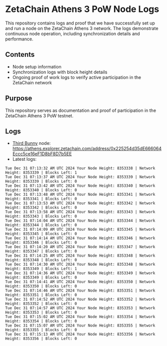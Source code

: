 # ZetaChain Athens 3 PoW Node Logs
This repository contains logs and proof that we have successfully set up and run a node on the ZetaChain Athens 3 network. The logs demonstrate continuous node operation, including synchronization details and performance.

## Contents
- Node setup information
- Synchronization logs with block height details
- Ongoing proof of work logs to verify active participation in the ZetaChain network

## Purpose
This repository serves as documentation and proof of participation in the ZetaChain Athens 3 PoW testnet.

## Logs

- [Third Bunny](https://thirdbunny.xyz/) node: https://athens.explorer.zetachain.com/address/0x225254d35dE666064Eccc5ce16eF1D8bF8D7b5EE
- Latest logs:
```
Tue Dec 31 07:13:32 AM UTC 2024 Your Node Height: 8353338 | Network Height: 8353339 | Blocks Left: 1
Tue Dec 31 07:13:37 AM UTC 2024 Your Node Height: 8353339 | Network Height: 8353339 | Blocks Left: 0
Tue Dec 31 07:13:42 AM UTC 2024 Your Node Height: 8353340 | Network Height: 8353340 | Blocks Left: 0
Tue Dec 31 07:13:48 AM UTC 2024 Your Node Height: 8353341 | Network Height: 8353341 | Blocks Left: 0
Tue Dec 31 07:13:53 AM UTC 2024 Your Node Height: 8353342 | Network Height: 8353342 | Blocks Left: 0
Tue Dec 31 07:13:58 AM UTC 2024 Your Node Height: 8353343 | Network Height: 8353343 | Blocks Left: 0
Tue Dec 31 07:14:04 AM UTC 2024 Your Node Height: 8353344 | Network Height: 8353344 | Blocks Left: 0
Tue Dec 31 07:14:09 AM UTC 2024 Your Node Height: 8353345 | Network Height: 8353345 | Blocks Left: 0
Tue Dec 31 07:14:14 AM UTC 2024 Your Node Height: 8353346 | Network Height: 8353346 | Blocks Left: 0
Tue Dec 31 07:14:20 AM UTC 2024 Your Node Height: 8353347 | Network Height: 8353347 | Blocks Left: 0
Tue Dec 31 07:14:25 AM UTC 2024 Your Node Height: 8353348 | Network Height: 8353348 | Blocks Left: 0
Tue Dec 31 07:14:30 AM UTC 2024 Your Node Height: 8353348 | Network Height: 8353349 | Blocks Left: 1
Tue Dec 31 07:14:36 AM UTC 2024 Your Node Height: 8353349 | Network Height: 8353349 | Blocks Left: 0
Tue Dec 31 07:14:41 AM UTC 2024 Your Node Height: 8353350 | Network Height: 8353350 | Blocks Left: 0
Tue Dec 31 07:14:46 AM UTC 2024 Your Node Height: 8353351 | Network Height: 8353351 | Blocks Left: 0
Tue Dec 31 07:14:52 AM UTC 2024 Your Node Height: 8353352 | Network Height: 8353352 | Blocks Left: 0
Tue Dec 31 07:14:57 AM UTC 2024 Your Node Height: 8353353 | Network Height: 8353353 | Blocks Left: 0
Tue Dec 31 07:15:02 AM UTC 2024 Your Node Height: 8353354 | Network Height: 8353354 | Blocks Left: 0
Tue Dec 31 07:15:07 AM UTC 2024 Your Node Height: 8353355 | Network Height: 8353355 | Blocks Left: 0
Tue Dec 31 07:15:13 AM UTC 2024 Your Node Height: 8353356 | Network Height: 8353356 | Blocks Left: 0
```
